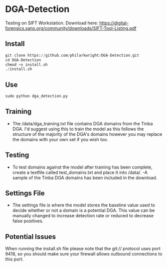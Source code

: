 # DGA-Detection

Testing on SIFT Workstation. Download here: https://digital-forensics.sans.org/community/downloads/SIFT-Tool-Listing.pdf

## Install

```python
git clone https://github.com/philarkwright/DGA-Detection.git  
cd DGA-Detection  
chmod +x install.sh
./install.sh
```

## Use

```python
sudo python dga_detection.py
```

## Training
- The /data/dga_training.txt file contains DGA domains from the Tinba DGA. I'd suggest using this to train the model as this follows the structure of the majority of the DGA's domains however you may replace the domains with your own set if you wish too.

## Testing
- To test domains against the model after training has been complete, create a textfile called test_domains.txt and place it into /data/.
-A sample of the Tinba DGA domains has been included in the download.

## Settings File
- The settings file is where the model stores the baseline value used to decide whether or not a domain is a potential DGA. This value can be manually changed to increase detection rate or reduced to decrease false positives.


## Potential Issues
When running the install.sh file please note that the git:// protocol uses port 9418, so you should make sure your firewall allows outbound connections to this port.
